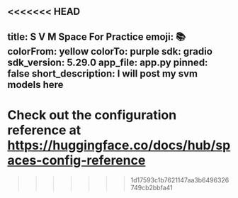 <<<<<<< HEAD
---
title: S V M Space For Practice
emoji: 📚
colorFrom: yellow
colorTo: purple
sdk: gradio
sdk_version: 5.29.0
app_file: app.py
pinned: false
short_description: I will post my svm models here
---

Check out the configuration reference at https://huggingface.co/docs/hub/spaces-config-reference
=======

>>>>>>> 1d17593c1b7621147aa3b6496326749cb2bbfa41
